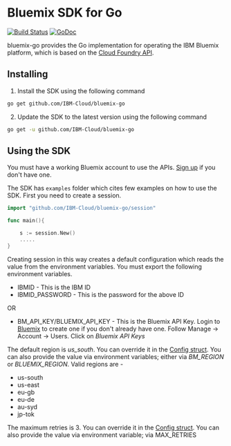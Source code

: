 # Bluemix SDK for Go

[![Build Status](https://travis-ci.org/IBM-Cloud/bluemix-go.svg?branch=master)](https://travis-ci.org/IBM-Cloud/bluemix-go) [![GoDoc](https://godoc.org/github.com/IBM-Cloud/bluemix-go?status.svg)](https://godoc.org/github.com/IBM-Cloud/bluemix-go)

bluemix-go provides the Go implementation for operating the IBM Bluemix platform, which is based on the [Cloud Foundry API][cloudfoundry_api].

## Installing

1. Install the SDK using the following command

```bash
go get github.com/IBM-Cloud/bluemix-go
```

2. Update the SDK to the latest version using the following command

```bash
go get -u github.com/IBM-Cloud/bluemix-go
```


## Using the SDK

You must have a working Bluemix account to use the APIs. [Sign up][bluemix_signup] if you don't have one.

The SDK has ```examples``` folder which cites few examples on how to use the SDK.
First you need to create a session.

```go
import "github.com/IBM-Cloud/bluemix-go/session"

func main(){

    s := session.New()
    .....
}
```

Creating session in this way creates a default configuration which reads the value from the environment variables.
You must export the following environment variables.
* IBMID - This is the IBM ID
* IBMID_PASSWORD - This is the password for the above ID

OR

* BM_API_KEY/BLUEMIX_API_KEY - This is the Bluemix API Key. Login to [Bluemix][bluemix_login] to create one if you don't already have one. Follow Manage -> Account -> Users. Click on _Bluemix API Keys_

The default region is _us_south_. You can override it in the [Config struct][bluemix_go_config]. You can also provide the value via environment variables; either via _BM_REGION_ or _BLUEMIX_REGION_. Valid regions are -
* us-south
* us-east
* eu-gb
* eu-de
* au-syd
* jp-tok

The maximum retries is 3. You can override it in the [Config struct][bluemix_go_config]. You can also provide the value via environment variable; via MAX_RETRIES

[bluemix_signup]: https://console.ng.bluemix.net/registration/?target=%2Fdashboard%2Fapps
[bluemix_login]: https://console.ng.bluemix.net
[bluemix_go_config]: https://godoc.org/github.com/IBM-Cloud/bluemix-go#Config
[cloudfoundry_api]: https://apidocs.cloudfoundry.org/264/
